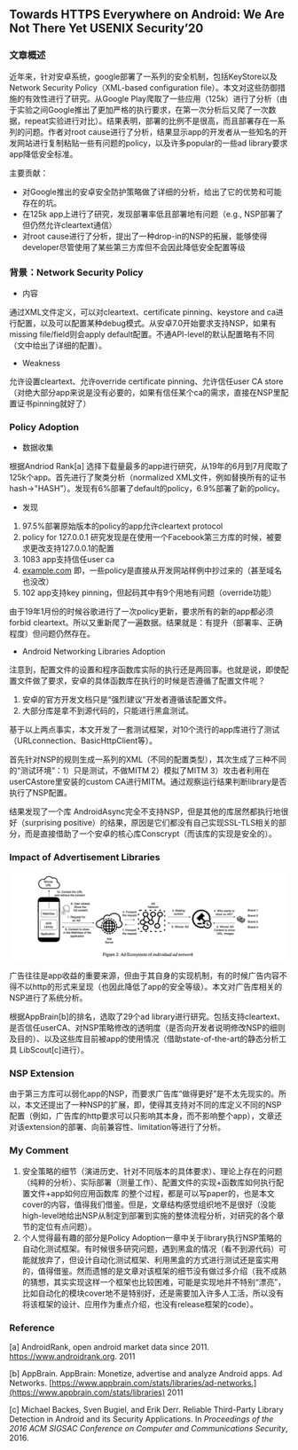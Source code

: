 ## Towards HTTPS Everywhere on Android: We Are Not There Yet USENIX Security’20

### 文章概述

近年来，针对安卓系统，google部署了一系列的安全机制，包括KeyStore以及Network Security Policy（XML-based configuration file）。本文对这些防御措施的有效性进行了研究。从Google Play爬取了一些应用（125k）进行了分析（由于实验之间Google推出了更加严格的执行要求，在第一次分析后又爬了一次数据，repeat实验进行对比）。结果表明，部署的比例不是很高，而且部署存在一系列的问题。作者对root cause进行了分析，结果显示app的开发者从一些知名的开发网站进行复制粘贴一些有问题的policy，以及许多popular的一些ad library要求app降低安全标准。

主要贡献：

- 对Google推出的安卓安全防护策略做了详细的分析，给出了它的优势和可能存在的坑。
- 在125k app上进行了研究，发现部署率低且部署地有问题（e.g., NSP部署了但仍然允许cleartext通信）
- 对root cause进行了分析，提出了一种drop-in的NSP的拓展，能够使得developer尽管使用了某些第三方库但不会因此降低安全配置等级

### 背景：Network Security Policy

- 内容

通过XML文件定义，可以对cleartext、certificate pinning、keystore and ca进行配置，以及可以配置某种debug模式。从安卓7.0开始要求支持NSP，如果有missing file/field则会apply default配置。不通API-level的默认配置略有不同（文中给出了详细的配置）。

- Weakness

允许设置cleartext、允许override certificate pinning、允许信任user CA store（对绝大部分app来说是没有必要的，如果有信任某个ca的需求，直接在NSP里配置证书pinning就好了）

### Policy Adoption

- 数据收集

根据Andriod Rank[a] 选择下载量最多的app进行研究，从19年的6月到7月爬取了125k个app。首先进行了聚类分析（normalized XML文件，例如替换所有的证书hash->"HASH”）。发现有6%部署了default的policy，6.9%部署了新的policy。

- 发现

1. 97.5%部署原始版本的policy的app允许cleartext protocol
2. policy for 127.0.0.1 研究发现是在使用一个Facebook第三方库的时候，被要求更改支持127.0.0.1的配置
3. 1083 app支持信任user ca
4. [example.com](http://example.com) 即，一些policy是直接从开发网站样例中抄过来的（甚至域名也没改）
5. 102 app支持key pinning，但起码其中有9个用地有问题（override功能）

由于19年1月份的时候谷歌进行了一次policy更新，要求所有的新的app都必须forbid cleartext。所以又重新爬了一遍数据。结果就是：有提升（部署率、正确程度）但问题仍然存在。

- Android Networking Libraries Adoption

注意到，配置文件的设置和程序函数库实际的执行还是两回事。也就是说，即使配置文件做了要求，安卓的具体函数库在执行的时候是否遵循了配置文件呢？

1. 安卓的官方开发文档只是“强烈建议”开发者遵循该配置文件。
2. 大部分库是拿不到源代码的，只能进行黑盒测试。

基于以上两点事实，本文开发了一套测试框架，对10个流行的app库进行了测试（URLconnection、BasicHttpClient等）。

首先针对NSP的规则生成一系列的XML（不同的配置类型），其次生成了三种不同的“测试环境”：1）只是测试，不做MITM 2）模拟了MITM 3）攻击者利用在userCAstore里安装的custom CA进行MITM。通过观察运行结果判断library是否执行了NSP配置。

结果发现了一个库 AndroidAsync完全不支持NSP，但是其他的库居然都执行地很好（surprising positive）的结果，原因是它们都没有自己实现SSL-TLS相关的部分，而是直接借助了一个安卓的核心库Conscrypt（而该库的实现是安全的）。

### Impact of Advertisement Libraries

![image-20201124105256842](image/image-20201124105256842.png)

广告往往是app收益的重要来源，但由于其自身的实现机制，有的时候广告内容不得不以http的形式来呈现（也因此降低了app的安全等级）。本文对广告库相关的NSP进行了系统分析。

根据AppBrain[b]的排名，选取了29个ad library进行研究。包括支持cleartext、是否信任userCA、对NSP策略修改的透明度（是否向开发者说明修改NSP的细则及目的）、以及这些库目前被app的使用情况（借助state-of-the-art的静态分析工具 LibScout[c]进行）。

### NSP Extension

由于第三方库可以弱化app的NSP，而要求广告库“做得更好”是不太先现实的。所以，本文还提出了一种NSP的扩展，即，使得其支持对不同的库定义不同的NSP配置（例如，广告库的http要求可以只影响其本身，而不影响整个app），文章还对该extension的部署、向前兼容性、limitation等进行了分析。

### My Comment

1. 安全策略的细节（演进历史、针对不同版本的具体要求）、理论上存在的问题（纯粹的分析）、实际部署（测量工作）、配置文件的实现+函数库如何执行配置文件+app如何应用函数库 的整个过程，都是可以写paper的，也是本文cover的内容，值得我们借鉴。但是，文章结构感觉组织地不是很好（没能high-level地给出NSP从制定到部署到实施的整体流程分析，对研究的各个章节的定位有点问题）。
2. 个人觉得最有趣的部分是Policy Adoption一章中关于library执行NSP策略的自动化测试框架。有时候很多研究问题，遇到黑盒的情况（看不到源代码）可能就放弃了，但设计自动化测试框架、利用黑盒的方式进行测试还是蛮实用的，值得借鉴。然而遗憾的是文章对该框架的细节没有做过多介绍（我不成熟的猜想，其实实现这样一个框架也比较困难，可能是实现地并不特别“漂亮”，比如自动化的模块cover地不是特别好，还是需要加入许多人工活，所以没有将该框架的设计、应用作为重点介绍，也没有release框架的code）。

### Reference

[a] AndroidRank, open android market data since 2011. https://www.androidrank.org. 2011

[b] AppBrain. AppBrain: Monetize, advertise and analyze Android apps. Ad Networks. [https://www.appbrain.com/stats/libraries/ad-networks.](https://www.appbrain.com/stats/libraries) 2011

[c] Michael Backes, Sven Bugiel, and Erik Derr. Reliable Third-Party Library Detection in Android and its Security Applications. In *Proceedings of the 2016 ACM SIGSAC Conference on Computer and Communications Security*, 2016.